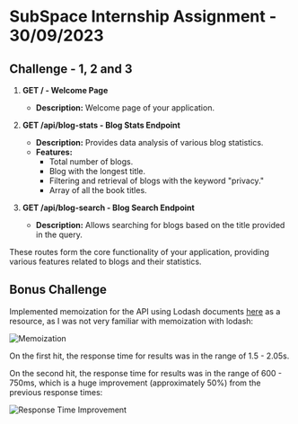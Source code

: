# SubSpace Internship Assignment - 30/09/2023

## Challenge - 1, 2 and 3

1. **GET / - Welcome Page**
   - **Description:** Welcome page of your application.

2. **GET /api/blog-stats - Blog Stats Endpoint**
   - **Description:** Provides data analysis of various blog statistics.
   - **Features:**
     - Total number of blogs.
     - Blog with the longest title.
     - Filtering and retrieval of blogs with the keyword "privacy."
     - Array of all the book titles.

3. **GET /api/blog-search - Blog Search Endpoint**
   - **Description:** Allows searching for blogs based on the title provided in the query.

These routes form the core functionality of your application, providing various features related to blogs and their statistics.

## Bonus Challenge

Implemented memoization for the API using Lodash documents [here](https://lodash.com/docs#memoize) as a resource, as I was not very familiar with memoization with lodash:

![Memoization](https://drive.google.com/uc?id=1uAFmwsrvV-mBD2uF1mRCUpV-Ca0DG8j_)

On the first hit, the response time for results was in the range of 1.5 - 2.05s.

On the second hit, the response time for results was in the range of 600 - 750ms, which is a huge improvement (approximately 50%) from the previous response times:

![Response Time Improvement](https://drive.google.com/uc?id=1mzHgkvLUlo2CiQguh-oA3o1uMfd-vRb5)